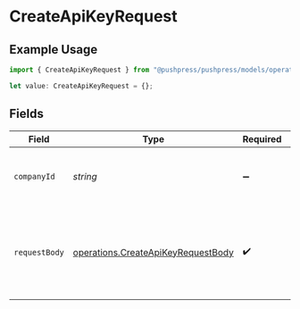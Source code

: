 # CreateApiKeyRequest

## Example Usage

```typescript
import { CreateApiKeyRequest } from "@pushpress/pushpress/models/operations";

let value: CreateApiKeyRequest = {};
```

## Fields

| Field                                                                                    | Type                                                                                     | Required                                                                                 | Description                                                                              | Example                                                                                  |
| ---------------------------------------------------------------------------------------- | ---------------------------------------------------------------------------------------- | ---------------------------------------------------------------------------------------- | ---------------------------------------------------------------------------------------- | ---------------------------------------------------------------------------------------- |
| `companyId`                                                                              | *string*                                                                                 | :heavy_minus_sign:                                                                       | When using multitenant API keys, specify the company                                     |                                                                                          |
| `requestBody`                                                                            | [operations.CreateApiKeyRequestBody](../../models/operations/createapikeyrequestbody.md) | :heavy_check_mark:                                                                       | Create a new API key                                                                     | {<br/>"name": "my-key",<br/>"description": "my key",<br/>"expiresAt": 1672531200000<br/>} |